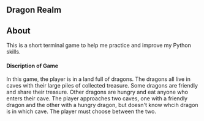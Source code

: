 ## Dragon Realm

## About
<p>This is a short terminal game to help me practice and improve my Python skills.</p>

#### Discription of Game
<p>In this game, the player is in a land full of dragons. The dragons all live in caves with their large piles of collected treasure. Some dragons are friendly and share their treasure. Other dragons are hungry and eat anyone who enters their cave. The player approaches two caves, one with a friendly dragon and the other with a hungry dragon, but doesn't know whcih dragon is in which cave. The player must choose between the two.</p>